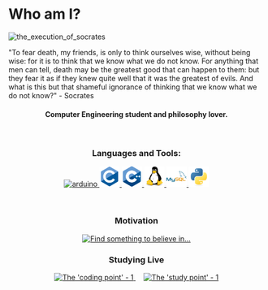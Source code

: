 # Who am I?

![the_execution_of_socrates](https://github.com/user-attachments/assets/b9a18f83-6496-4537-96c2-495618f00b73)

"To fear death, my friends, is only to think ourselves wise, without being wise: for it is to think that we know what we do not know. For anything that men can tell, death may be the greatest good that can happen to them: but they fear it as if they knew quite well that it was the greatest of evils. And what is this but that shameful ignorance of thinking that we know what we do not know?" - Socrates

<h4 align="center">Computer Engineering student and philosophy lover.</h4>

<br>


<h3 align="center">Languages and Tools:</h3>
<p align="center"> <a href="https://www.arduino.cc/" target="_blank" rel="noreferrer"> <img src="https://cdn.worldvectorlogo.com/logos/arduino-1.svg" alt="arduino" width="40" height="40"/> </a> <a href="https://www.cprogramming.com/" target="_blank" rel="noreferrer"> <img src="https://raw.githubusercontent.com/devicons/devicon/master/icons/c/c-original.svg" alt="c" width="40" height="40"/> </a> <a href="https://www.w3schools.com/cpp/" target="_blank" rel="noreferrer"> <img src="https://raw.githubusercontent.com/devicons/devicon/master/icons/cplusplus/cplusplus-original.svg" alt="cplusplus" width="40" height="40"/> </a> <a href="https://www.linux.org/" target="_blank" rel="noreferrer"> <img src="https://raw.githubusercontent.com/devicons/devicon/master/icons/linux/linux-original.svg" alt="linux" width="40" height="40"/> </a> <a href="https://www.mysql.com/" target="_blank" rel="noreferrer"> <img src="https://raw.githubusercontent.com/devicons/devicon/master/icons/mysql/mysql-original-wordmark.svg" alt="mysql" width="40" height="40"/> </a> <a href="https://www.python.org" target="_blank" rel="noreferrer"> <img src="https://raw.githubusercontent.com/devicons/devicon/master/icons/python/python-original.svg" alt="python" width="40" height="40"/> </a> </p>

<br>


<h3 align="center">Motivation</h3>
<p align="center">
    <a href="https://www.youtube.com/watch?v=nAxsWJrQacA">
        <img src="https://ytcards.demolab.com/?id=nAxsWJrQacA&title=Find+something+to+believe+in...&lang=en&timestamp=1693396800&background_color=%230d1117&title_color=%23ffffff&stats_color=%23dedede&max_title_lines=1&width=250&border_radius=5&duration=257" alt="Find something to believe in..." />
    </a>
</p>

<h3 align="center">Studying Live</h3>
<p align="center">
    <a href="https://www.youtube.com/watch?v=SoLbanQeOJc&list=PLOm4Uk0WqfCsnVnXI1bgi8M1a8PzUhf_o">
        <img src="https://ytcards.demolab.com/?id=SoLbanQeOJc&title=The+%22coding+point%22+-+1&lang=en&timestamp=1693396800&background_color=%230d1117&title_color=%23ffffff&stats_color=%23dedede&max_title_lines=1&width=250&border_radius=5&duration=3875" alt="The 'coding point' - 1" />
    </a>
    &nbsp;&nbsp;&nbsp;
    <a href="https://www.youtube.com/watch?v=x22wAcpyBs8&list=PLOm4Uk0WqfCvswfAJLHgJrbNFmCOIl4AA&index=35">
        <img src="https://ytcards.demolab.com/?id=x22wAcpyBs8&title=The+%22study+point%22+-+1&lang=en&timestamp=1693396800&background_color=%230d1117&title_color=%23ffffff&stats_color=%23dedede&max_title_lines=1&width=250&border_radius=5&duration=7325" alt="The 'study point' - 1" />
    </a>
</p>
